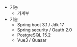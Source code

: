 - 기능
  - 가계부
- 기술
  - Spring boot 3.1 / Jdk 17  
  - Spring security / Oauth 2.0
  - PostgreSQL 15.2
  - Vue3 / Quasar

